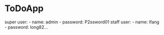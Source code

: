 # ToDoApp
super user: 
    - name: admin
    - password: P2ssword01
staff user:
    - name: lfang
    - password: long82...